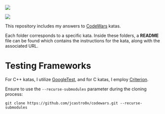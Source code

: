 ![](https://cdn.icon-icons.com/icons2/2530/PNG/512/codewars_button_icon_151901.png)

![](https://www.codewars.com/users/jcastro0x/badges/large)

This repository includes my answers to [CodeWars](https://www.codewars.com/) katas.

Each folder corresponds to a specific kata. Inside these folders, a __README__ file can be found which contains the 
instructions for the kata, along with the associated URL.

# Testing Frameworks
For C++ katas, I utilize [GoogleTest](https://github.com/google/googletest), and for C katas, I employ [Criterion](https://github.com/Snaipe/Criterion).

Ensure to use the ```--recurse-submodules``` parameter during the cloning process:

    git clone https://github.com/jcastro0x/codewars.git --recurse-submodules


